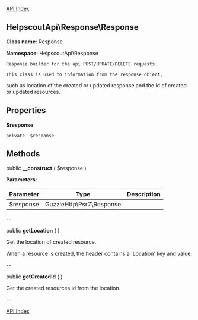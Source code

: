 [API Index](ApiIndex.md)


HelpscoutApi\Response\Response
---------------


**Class name**: Response

**Namespace**: HelpscoutApi\Response







    Response builder for the api POST/UPDATE/DELETE requests.

    This class is used to information from the response object,
such as location of the created or updated response and the
id of created or updated resources.





Properties
----------


**$response**





    private  $response






Methods
-------


public **__construct** (  $response )











**Parameters**:

| Parameter | Type | Description |
|-----------|------|-------------|
| $response | GuzzleHttp\Psr7\Response |  |

--

public **getLocation** (  )


Get the location of created resource.

When a resource is created, the header contains a &#039;Location&#039; key and value.






--

public **getCreatedId** (  )


Get the created resources id from the location.








--

[API Index](ApiIndex.md)
